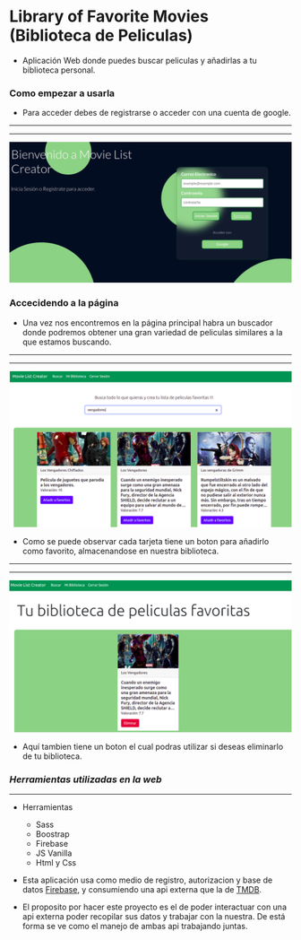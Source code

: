 
# Library of Favorite Movies  (Biblioteca de Peliculas)

- Aplicación Web donde puedes buscar peliculas y añadirlas a tu biblioteca personal.


### Como empezar a usarla 

- Para acceder debes de registrarse o acceder con una cuenta de google.

---------
---------


![HomePage](./src/assets/screenshots/home.png)


### Accecidendo a la página

- Una vez nos encontremos en la página principal habra un buscador donde podremos obtener una gran variedad de peliculas similares a la que estamos buscando.

---------
---------

![CardPage](./src/assets/screenshots/cards.png)

- Como se puede observar cada tarjeta tiene un boton para añadirlo como favorito, almacenandose en nuestra biblioteca.

______
_______

![LibraryPage](./src/assets/screenshots/library.png)

- Aquí tambien tiene un boton el cual podras utilizar si deseas eliminarlo de tu biblioteca.

### ***Herramientas utilizadas en la web***
---

- Herramientas
    - Sass
    - Boostrap 
    - Firebase
    - JS Vanilla
    - Html y Css

- Esta aplicación usa como medio de registro, autorizacion y base de datos [Firebase](https://firebase.google.com), y consumiendo una api externa que la de [TMDB](https://developers.themoviedb.org/3).

- El proposito por hacer este proyecto es el de poder interactuar con una api externa poder recopilar sus datos y trabajar con la nuestra. De está forma se ve como el manejo de ambas api trabajando juntas.

